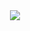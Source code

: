
<div align="center">
  <img src="https://capsule-render.vercel.app/api?type=transparent&color=auto&height=300&section=header&text=Welcome%20to%20Im's%20Github%20render&fontSize=90&desc=ImSungCae%20Github" />
</div>

